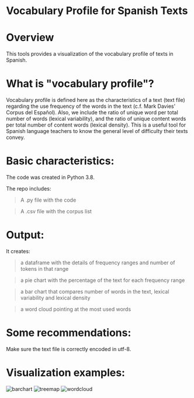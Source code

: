 # Vocabulary Profile for Spanish Texts

# Overview
This tools provides a visualization of the vocabulary profile of texts in Spanish.

# What is "vocabulary profile"?
Vocabulary profile is defined here as the characteristics of a text (text file) regarding the use frequency of the words in the text (c.f. Mark Davies' Corpus del Español). Also, we include the ratio of unique word per total number of words (lexical variability), and the ratio of unique content words per total number of content words (lexical density).  This is a useful tool for Spanish language teachers to know the general level of difficulty their texts convey.

# Basic characteristics:
The code was created in Python 3.8.

The repo includes:
> A .py file with the code

> A .csv file with the corpus list

# Output:
It creates:

> a dataframe with the details of frequency ranges and number of tokens in that range

> a pie chart with the percentage of the text for each frequency range

> a bar chart that compares number of words in the text, lexical variability and lexical density

> a word cloud pointing at the most used words

# Some recommendations:
Make sure the text file is correctly encoded in utf-8.

# Visualization examples:
![barchart](https://user-images.githubusercontent.com/20560202/115150264-9ea11600-a035-11eb-8668-81bf6c22e61b.png)
![treemap](https://user-images.githubusercontent.com/20560202/115150276-a791e780-a035-11eb-9d9a-f9265febd8b1.png)
![wordcloud](https://user-images.githubusercontent.com/20560202/115150277-ac569b80-a035-11eb-82f7-0f7257149ff3.png)



